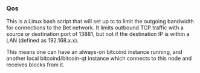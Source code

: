 ### Qos ###

This is a Linux bash script that will set up tc to limit the outgoing bandwidth for connections to the Bet network. It limits outbound TCP traffic with a source or destination port of 13881, but not if the destination IP is within a LAN (defined as 192.168.x.x).

This means one can have an always-on bitcoind instance running, and another local bitcoind/bitcoin-qt instance which connects to this node and receives blocks from it.
